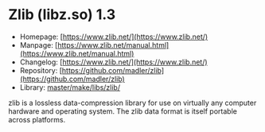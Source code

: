 # Zlib (libz.so) 1.3
 - Homepage: [https://www.zlib.net/](https://www.zlib.net/)
 - Manpage: [https://www.zlib.net/manual.html](https://www.zlib.net/manual.html)
 - Changelog: [https://www.zlib.net/](https://www.zlib.net/)
 - Repository: [https://github.com/madler/zlib](https://github.com/madler/zlib)
 - Library: [master/make/libs/zlib/](https://github.com/Freetz-NG/freetz-ng/tree/master/make/libs/zlib/)

zlib is a lossless data-compression library for use on virtually any computer hardware and operating system. The zlib data format is itself portable across platforms.
